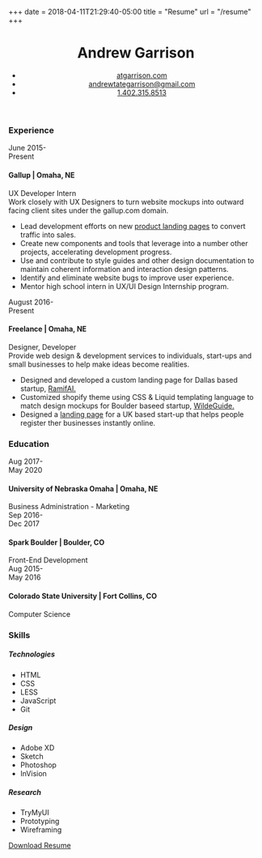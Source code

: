 +++
date = 2018-04-11T21:29:40-05:00
title = "Resume"
url = "/resume"
+++

<header class="c-cv-contact">
    <h1 class="c-cv-contact__name">Andrew Garrison</h1>
    <ul>
        <li><a class="c-cv-contact__link" href="//atgarrison.com">atgarrison.com</a></li>
        <li><a class="c-cv-contact__link" href="mailto:andrewtategarrison@gmail.com">andrewtategarrison@gmail.com</a></li>
        <li><a class="c-cv-contact__link" href="tel:+14023158513">1.402.315.8513</a></li>
    </ul>
</header>

<section class="c-cv-section">
    <h3 class="c-cv-section__heading">Experience</h3>
    <div class="flex-display flex-display--baseline">
        <div class="c-cv-date-range">June 2015<span class="c-dash-divider">-</span><br>Present</div>
        <div class="c-cv-group">
            <h4 class="c-cv-group__name">Gallup | <span>Omaha, NE</span></h4>
            <div class="c-cv-group__position">UX Developer Intern</div>
            <div class="c-cv-group__desc">Work closely with UX Designers to turn website mockups into outward facing client sites under the gallup.com domain.</div>
            <ul class="c-cv-group-list">
                <li>Lead development efforts on new <a href="/projects/project/borntobuild/">product landing pages</a> to convert traffic into sales.</li>
                <li>Create new components and tools that leverage into a number other projects, accelerating development progress.</li>
                <li>Use and contribute to style guides and other design documentation to maintain coherent information and interaction design patterns.</li>
                <li>Identify and eliminate website bugs to improve user experience.</li>
                <li>Mentor high school intern in UX/UI Design Internship program.</li>
            </ul>
        </div>
    </div>
    <div class="flex-display flex-display--baseline">
        <div class="c-cv-date-range">August 2016<span class="c-dash-divider">-</span><br>Present</div>
        <div class="c-cv-group">
            <h4 class="c-cv-group__name">Freelance | <span>Omaha, NE</span></h4>
            <div class="c-cv-group__position">Designer, Developer</div>
            <div class="c-cv-group__desc">Provide web design & development services to individuals, start-ups and small businesses to help make ideas become realities.</div>
            <ul class="c-cv-group-list">
                <li>Designed and developed a custom landing page for Dallas based startup, <a href="/projects/project/ramifai/">RamifAI.</a></li>
                <li>Customized shopify theme using CSS & Liquid templating language to match design mockups for Boulder baseed startup, <a href="/projects/project/wildeguide/">WildeGuide.</a></li>
                <li>Designed a <a href="//www.behance.net/gallery/51154251/Landing-Page-for-Startup-CO">landing page</a> for a UK based start-up that helps people register ther businesses instantly online.</li>
            </ul>
        </div>
    </div>
</section>
<section class="c-cv-section">
    <h3 class="c-cv-section__heading">Education</h3>
    <div class="flex-display flex-display--baseline">
        <div class="c-cv-date-range">Aug 2017<span class="c-dash-divider">-</span><br>May 2020</div>
        <div class="c-cv-group">   
            <h4 class="c-cv-group__name">University of Nebraska Omaha | <span>Omaha, NE</span></h4>
            <div class="c-cv-group__position">Business Administration - Marketing</div>
        </div>
    </div>
    <div class="flex-display flex-display--baseline">
        <div class="c-cv-date-range">Sep 2016<span class="c-dash-divider">-</span><br>Dec 2017</div>
        <div class="c-cv-group">
            <h4 class="c-cv-group__name">Spark Boulder | <span>Boulder, CO</span></h4>
            <div class="c-cv-group__position">Front-End Development</div>
        </div>
    </div>
    <div class="flex-display flex-display--baseline">
        <div class="c-cv-date-range">Aug 2015<span class="c-dash-divider">-</span><br>May 2016</div>
        <div class="c-cv-group">
            <h4 class="c-cv-group__name">Colorado State University | <span>Fort Collins, CO</span></h4>
            <div class="c-cv-group__position">Computer Science</div>
        </div>
    </div>
</section>
<section class="c-cv-section">
    <h3 class="c-cv-section__heading">Skills</h3>
    <div class="c-cv-skills flex-display">
        <div class="c-cv-group">
            <h5 class="c-cv-group__category">Technologies</h5>
            <ul class="c-cv-group-list">
                <li>HTML</li>
                <li>CSS</li>
                <li>LESS</li>
                <li>JavaScript</li>
                <li>Git</li>
            </ul>
        </div>
        <div class="c-cv-group">
            <h5 class="c-cv-group__category">Design</h5>
            <ul class="c-cv-group-list">
                <li>Adobe XD</li>
                <li>Sketch</li>
                <li>Photoshop</li>
                <li>InVision</li>
            </ul>
        </div>
        <div class="c-cv-group">
            <h5 class="c-cv-group__category">Research</h5>
            <ul class="c-cv-group-list">
                <li>TryMyUI</li>
                <li>Prototyping</li>
                <li>Wireframing</li>
            </ul>
        </div>
    </div>
</section>

<section class="c-cv-section c-cv-section--download">
    <a onclick="alert('The PDF version of resume is not yet available. Coming soon though. Sorry for the inconvenience!')" href="#" class="btn btn-primary">Download Resume</a>
</section>